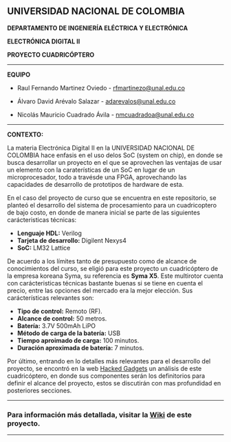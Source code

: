 ## **UNIVERSIDAD NACIONAL DE COLOMBIA**

**DEPARTAMENTO DE INGENIERÍA ELÉCTRICA Y ELECTRÓNICA**

**ELECTRÓNICA DIGITAL II**

**PROYECTO CUADRICÓPTERO**
 
***
**EQUIPO**

* Raul Fernando Martinez Oviedo - rfmartinezo@unal.edu.co

* Álvaro David Arévalo Salazar - adarevalos@unal.edu.co

* Nicolás Mauricio Cuadrado Ávila - nmcuadradoa@unal.edu.co

***
**CONTEXTO:**

La materia Electrónica Digital II en la UNIVERSIDAD NACIONAL DE COLOMBIA hace enfasis en el uso delos SoC (system on chip), en donde se busca desarrollar un proyecto en el que se aprovechen las ventajas de usar un elemento con la caraterísticas de un SoC en lugar de un microprocesador, todo a travésde una FPGA, aprovechando las capacidades de desarrollo de prototipos de hardware de esta.

En el caso del proyecto de curso que se encuentra en este repositorio, se planteó el desarrollo del sistema de procesamiento para un cuadricoptero de bajo costo, en donde de manera inicial se parte de las siguientes carácteristicas técnicas:

* **Lenguaje HDL:** Verilog
* **Tarjeta de desarrollo:** Digilent Nexys4
* **SoC:** LM32 Lattice

De acuerdo a los límites tanto de presupuesto como de alcance de conocimientos del curso, se eligió para este proyecto un cuadricóptero de la empresa koreana Syma, su referencia es **Syma X5**. Este multirotor cuenta con carácteristicas técnicas bastante buenas si se tiene en cuenta el precio, entre las opciones del mercado era la mejor elección. Sus carácterísticas relevantes son:

* **Tipo de control:** Remoto (RF).
* **Alcance de control:** 50 metros.
* **Batería:** 3.7V 500mAh LiPO
* **Método de carga de la batería:** USB
* **Tiempo aproimado de carga:** 100 minutos.
* **Duración aproximada de batería:** 7 minutos.

Por último, entrando en lo detalles más relevantes para el desarrollo del proyecto, se encontró en la web [Hacked Gadgets](http://hackedgadgets.com/2014/11/27/syma-x5c-1-quadcopter-review-and-teardown/) un análisis de este cuadricóptero, en donde sus componentes serán los definitorios para definir el alcance del proyecto, estos se discutirán con mas profundidad en posteriores secciones.

***
### Para información más detallada, visitar la [Wiki](https://github.com/nicosquare/digital_ii/wiki) de este proyecto.
***
